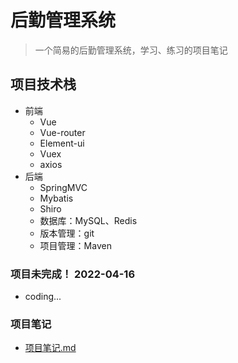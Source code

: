 # 后勤管理系统

> 一个简易的后勤管理系统，学习、练习的项目笔记



## 项目技术栈

- 前端
    - Vue
    - Vue-router
    - Element-ui
    - Vuex
    - axios
- 后端
    - SpringMVC
    - Mybatis
    - Shiro
    - 数据库：MySQL、Redis
    - 版本管理：git
    - 项目管理：Maven



### 项目未完成！ 2022-04-16 

- coding...



### 项目笔记

- [项目笔记.md](https://gitee.com/LiuJaNing/logistics/blob/master/%E9%A1%B9%E7%9B%AE%E7%AC%94%E8%AE%B0.md)